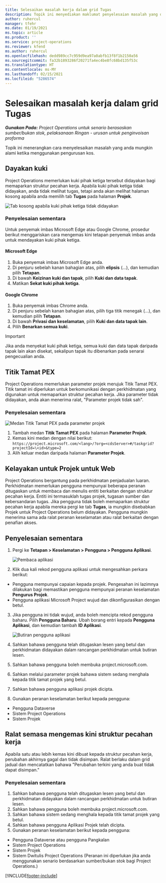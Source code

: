 ```yaml
---
title: Selesaikan masalah kerja dalam grid Tugas
description: Topik ini menyediakan maklumat penyelesaian masalah yang diperlukan apabila menggunakan grid Tugas.
author: ruhercul
manager: tfehr
ms.date: 01/19/2021
ms.topic: article
ms.product: ''
ms.service: project-operations
ms.reviewer: kfend
ms.author: ruhercul
ms.openlocfilehash: dedd989cc7c959d9ea97a0abfb13f8f1b2150a56
ms.sourcegitcommit: fa32b1893286f20271fa4ec4be8fc68bd135f53c
ms.translationtype: HT
ms.contentlocale: ms-MY
ms.lasthandoff: 02/15/2021
ms.locfileid: "5286574"
---
```

# <a name="troubleshoot-working-in-the-task-grid"></a>Selesaikan masalah kerja dalam grid Tugas 

_**Gunakan Pada:** Project Operations untuk senario berasaskan sumber/bukan stok, pelaksanaan Ringan - urusan untuk penginvoisan proforma_

Topik ini menerangkan cara menyelesaikan masalah yang anda mungkin alami ketika menggunakan pengurusan kos.

## <a name="enable-cookies"></a>Dayakan kuki

Project Operations memerlukan kuki pihak ketiga tersebut didayakan bagi memaparkan struktur pecahan kerja. Apabila kuki pihak ketiga tidak didayakan, anda tidak melihat tugas, tetapi anda akan melihat halaman kosong apabila anda memilih tab **Tugas** pada halaman **Projek**.

![Tab kosong apabila kuki pihak ketiga tidak didayakan](media/blankschedule.png)


### <a name="workaround"></a>Penyelesaian sementara
Untuk penyemak imbas Microsoft Edge atau Google Chrome, prosedur berikut menggariskan cara mengemas kini tetapan penyemak imbas anda untuk mendayakan kuki pihak ketiga.

#### <a name="microsoft-edge"></a>Microsoft Edge

1. Buka penyemak imbas Microsoft Edge anda.
2. Di penjuru sebelah kanan bahagian atas, pilih **elipsis** (...), dan kemudian pilih **Tetapan**.
3. Di bawah **Keizinan kuki dan tapak**, pilih **Kuki dan data tapak**.
4. Matikan **Sekat kuki pihak ketiga**.

#### <a name="google-chrome"></a>Google Chrome

1. Buka penyemak imbas Chrome anda.
2. Di penjuru sebelah kanan bahagian atas, pilih tiga titik menegak (...), dan kemudian pilih **Tetapan**.
3. Di bawah **Privasi dan keselamatan**, pilih **Kuki dan data tapak lain**.
4. Pilih **Benarkan semua kuki**.

> [!IMPORTANT]
> Jika anda menyekat kuki pihak ketiga, semua kuki dan data tapak daripada tapak lain akan disekat, sekalipun tapak itu dibenarkan pada senarai pengecualian anda.

## <a name="pex-endpoint"></a>Titik Tamat PEX

Project Operations memerlukan parameter projek merujuk Titik Tamat PEX. Titik tamat ini diperlukan untuk berkomunikasi dengan perkhidmatan yang digunakan untuk memaparkan struktur pecahan kerja. Jika parameter tidak didayakan, anda akan menerima ralat, "Parameter projek tidak sah". 

### <a name="workaround"></a>Penyelesaian sementara
 ![Medan Titik Tamat PEX pada parameter projek](media/projectparameter.png)

1. Tambah medan **Titik Tamat PEX** pada halaman **Parameter Projek**.
2. Kemas kini medan dengan nilai berikut: `https://project.microsoft.com/<lang>/?org=<cdsServer>#/taskgrid?projectId=\<id>&type=2`
3. Alih keluar medan daripada halaman **Parameter Projek**.

## <a name="privileges-for-project-for-the-web"></a>Kelayakan untuk Projek untuk Web

Project Operations bergantung pada perkhidmatan penjadualan luaran. Perkhidmatan memerlukan pengguna mempunyai beberapa peranan ditugaskan untuk membaca dan menulis entiti berkaitan dengan struktur pecahan kerja. Entiti ini termasuklah tugas projek, tugasan sumber dan kebersandaran tugas. Jika pengguna tidak boleh memaparkan struktur pecahan kerja apabila mereka pergi ke tab **Tugas**, ia mungkin disebabkan Projek untuk Project Operations belum didayakan. Pengguna mungkin menerima sama ada ralat peranan keselamatan atau ralat berkaitan dengan penafian akses.


## <a name="workaround"></a>Penyelesaian sementara

1. Pergi ke **Tetapan > Keselamatan > Pengguna > Pengguna Aplikasi**.  

   ![Pembaca aplikasi](media/applicationuser.jpg)
   
2. Klik dua kali rekod pengguna aplikasi untuk mengesahkan perkara berikut:

 - Pengguna mempunyai capaian kepada projek. Pengesahan ini lazimnya dilakukan bagi memastikan pengguna mempunyai peranan keselamatan **Pengurus Projek**.
 - Pengguna aplikasi Microsoft Project wujud dan dikonfigurasikan dengan betul.
 
3. Jika pengguna ini tidak wujud, anda boleh mencipta rekod pengguna baharu. Pilih **Pengguna Baharu**. Ubah borang entri kepada **Pengguna Aplikasi**, dan kemudian tambah **ID Aplikasi**.

   ![Butiran pengguna aplikasi](media/applicationuserdetails.jpg)

4. Sahkan bahawa pengguna telah ditugaskan lesen yang betul dan perkhidmatan didayakan dalam rancangan perkhidmatan untuk butiran lesen.
5. Sahkan bahawa pengguna boleh membuka project.microsoft.com.
6. Sahkan melalui parameter projek bahawa sistem sedang menghala kepada titik tamat projek yang betul.
7. Sahkan bahawa pengguna aplikasi projek dicipta.
8. Gunakan peranan keselamatan berikut kepada pengguna:

  - Pengguna Dataverse
  - Sistem Project Operations
  - Sistem Projek

## <a name="error-when-updating-the-work-breakdown-structure"></a>Ralat semasa mengemas kini struktur pecahan kerja

Apabila satu atau lebih kemas kini dibuat kepada struktur pecahan kerja, perubahan akhirnya gagal dan tidak disimpan. Ralat berlaku dalam grid jadual dan mencatatkan bahawa "Perubahan terkini yang anda buat tidak dapat disimpan."

### <a name="workaround"></a>Penyelesaian sementara

1. Sahkan bahawa pengguna telah ditugaskan lesen yang betul dan perkhidmatan didayakan dalam rancangan perkhidmatan untuk butiran lesen.
2. Sahkan bahawa pengguna boleh membuka project.microsoft.com.
3. Sahkan bahawa sistem sedang menghala kepada titik tamat projek yang betul.
4. Sahkan bahawa pengguna Aplikasi Projek telah dicipta.
5. Gunakan peranan keselamatan berikut kepada pengguna:
  
  - Pengguna Dataverse atau pengguna Pangkalan
  - Sistem Project Operations
  - Sistem Projek
  - Sistem Dwitulis Project Operations (Peranan ini diperlukan jika anda menggunakan senario berdasarkan sumber/bukan stok bagi Project Operations.)


[!INCLUDE[footer-include](../includes/footer-banner.md)]